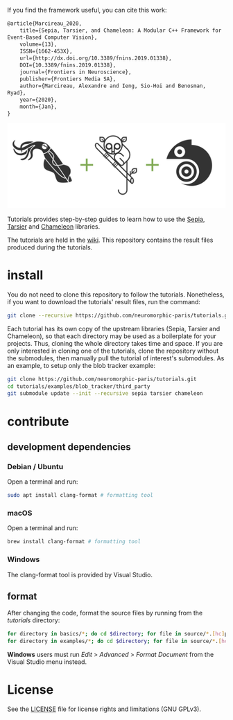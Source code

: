 If you find the framework useful, you can cite this work:
```
@article{Marcireau_2020,
    title={Sepia, Tarsier, and Chameleon: A Modular C++ Framework for Event-Based Computer Vision},
    volume={13},
    ISSN={1662-453X},
    url={http://dx.doi.org/10.3389/fnins.2019.01338},
    DOI={10.3389/fnins.2019.01338},
    journal={Frontiers in Neuroscience},
    publisher={Frontiers Media SA},
    author={Marcireau, Alexandre and Ieng, Sio-Hoi and Benosman, Ryad},
    year={2020},
    month={Jan},
}
```

![banner](banner.png)

Tutorials provides step-by-step guides to learn how to use the [Sepia](https://github.com/neuromorphic-paris/sepia), [Tarsier](https://github.com/neuromorphic-paris/tarsier) and [Chameleon](https://github.com/neuromorphic-paris/chameleon) libraries.

The tutorials are held in the [wiki](https://github.com/neuromorphic-paris/tutorials/wiki). This repository contains the result files produced during the tutorials.

# install

You do not need to clone this repository to follow the tutorials. Nonetheless, if you want to download the tutorials' result files, run the command:
```sh
git clone --recursive https://github.com/neuromorphic-paris/tutorials.git
```
Each tutorial has its own copy of the upstream libraries (Sepia, Tarsier and Chameleon), so that each directory may be used as a boilerplate for your projects. Thus, cloning the whole directory takes time and space. If you are only interested in cloning one of the tutorials, clone the repository without the submodules, then manually pull the tutorial of interest's submodules. As an example, to setup only the blob tracker example:
```sh
git clone https://github.com/neuromorphic-paris/tutorials.git
cd tutorials/examples/blob_tracker/third_party
git submodule update --init --recursive sepia tarsier chameleon
```

# contribute

## development dependencies

### Debian / Ubuntu

Open a terminal and run:
```sh
sudo apt install clang-format # formatting tool
```

### macOS

Open a terminal and run:
```sh
brew install clang-format # formatting tool
```

### Windows

The clang-format tool is provided by Visual Studio.

## format

After changing the code, format the source files by running from the *tutorials* directory:
```sh
for directory in basics/*; do cd $directory; for file in source/*.[hc]pp; do clang-format -i $file; done; cd ../..; done
for directory in examples/*; do cd $directory; for file in source/*.[hc]pp; do clang-format -i $file; done; cd ../..; done
```

__Windows__ users must run *Edit* > *Advanced* > *Format Document* from the Visual Studio menu instead.

# License

See the [LICENSE](LICENSE.txt) file for license rights and limitations (GNU GPLv3).
